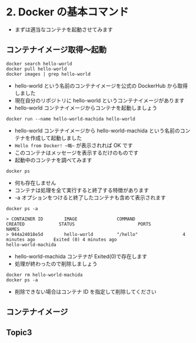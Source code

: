 # 2. Docker の基本コマンド

- まずは適当なコンテナを起動させてみます

## コンテナイメージ取得〜起動

```
docker search hello-world
docker pull hello-world
docker images | grep hello-world
```

- hello-world という名前のコンテナイメージを公式の DockerHub から取得しました
- 現在自分のリポジトリに hello-world というコンテナイメージがあります
- hello-world コンテナイメージからコンテナを起動しましょう

```
docker run --name hello-world-machida hello-world
```

- hello-world コンテナイメージから hello-world-machida という名前のコンテナを作成して起動しました
- `Hello from Docker! ~略~` が表示されれば OK です
- このコンテナはメッセージを表示するだけのものです
- 起動中のコンテナを調べてみます

```console
docker ps
```

- 何も存在しません
- コンテナは処理を全て実行すると終了する特徴があります
- -a オプションをつけると終了したコンテナも含めて表示されます

```console
docker ps -a

> CONTAINER ID        IMAGE               COMMAND                  CREATED             STATUS                        PORTS                NAMES
> 944a24018e5d        hello-world         "/hello"                 4 minutes ago       Exited (0) 4 minutes ago                           hello-world-machida
```

- hello-world-machida コンテナが Exited(0)で存在します
- 処理が終わったので削除しましょう

```
docker rm hello-world-machida
docker ps -a
```

- 削除できない場合はコンテナ ID を指定して削除してください

## コンテナイメージ

## Topic3
